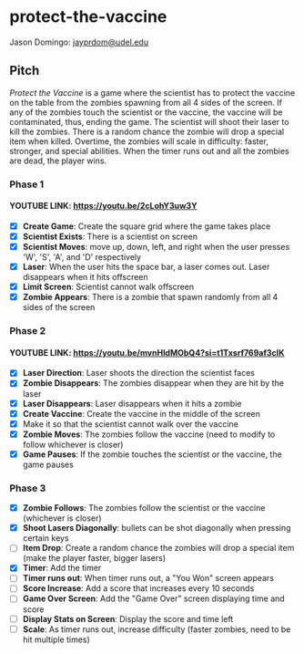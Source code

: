 # protect-the-vaccine
Jason Domingo: jayprdom@udel.edu

## Pitch
*Protect the Vaccine* is a game where the scientist has to protect the vaccine on the table
from the zombies spawning from all 4 sides of the screen. If any of the zombies touch the scientist or the vaccine,
the vaccine will be contaminated, thus, ending the game. The scientist will shoot their laser to kill the zombies. 
There is a random chance the zombie will drop a special item when killed. Overtime, the zombies will scale 
in difficulty: faster, stronger, and special abilities. When the timer runs out and all the zombies are dead, 
the player wins.

### Phase 1
#### YOUTUBE LINK: https://youtu.be/2cLohY3uw3Y
- [x] <b>Create Game</b>: Create the square grid where the game takes place
- [x] <b>Scientist Exists</b>: There is a scientist on screen
- [x] <b>Scientist Moves</b>: move up, down, left, and right when the user presses 'W', 'S', 'A', and 'D' respectively
- [x] <b>Laser</b>: When the user hits the space bar, a laser comes out. Laser disappears when it hits offscreen
- [x] <b>Limit Screen</b>: Scientist cannot walk offscreen
- [x] <b>Zombie Appears</b>: There is a zombie that spawn randomly from all 4 sides of the screen

### Phase 2
#### YOUTUBE LINK: https://youtu.be/mvnHIdMObQ4?si=t1Txsrf769af3cIK
- [x] <b>Laser Direction</b>: Laser shoots the direction the scientist faces
- [x] <b>Zombie Disappears</b>: The zombies disappear when they are hit by the laser
- [x] <b>Laser Disappears</b>: Laser disappears when it hits a zombie
- [x] <b>Create Vaccine</b>: Create the vaccine in the middle of the screen
- [x] Make it so that the scientist cannot walk over the vaccine
- [x] <b>Zombie Moves</b>: The zombies follow the vaccine (need to modify to follow whichever is closer)
- [x] <b>Game Pauses</b>: If the zombie touches the scientist or the vaccine, the game pauses

### Phase 3
- [x] <b>Zombie Follows</b>: The zombies follow the scientist or the vaccine (whichever is closer)
- [x] <b>Shoot Lasers Diagonally</b>: bullets can be shot diagonally when pressing certain keys
- [ ] <b>Item Drop</b>: Create a random chance the zombies will drop a special item (make the player faster, bigger lasers)
- [x] <b>Timer</b>: Add the timer
- [ ] <b>Timer runs out</b>: When timer runs out, a "You Won" screen appears
- [ ] <b>Score Increase</b>: Add a score that increases every 10 seconds
- [ ] <b>Game Over Screen</b>: Add the "Game Over" screen displaying time and score
- [ ] <b>Display Stats on Screen</b>: Display the score and time left
- [ ] <b>Scale</b>: As timer runs out, increase difficulty (faster zombies, need to be hit multiple times)
